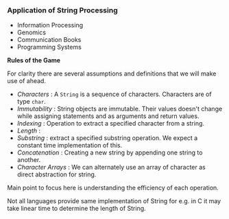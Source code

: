 ### Application of String Processing

- Information Processing
- Genomics
- Communication Books
- Programming Systems



**Rules of the Game**

For clarity there are several assumptions and definitions that we will make use of  ahead.

- *Characters* : A `String` is a sequence of characters. Characters are of type `char`.
- *Immutability* : String objects are immutable. Their values doesn't change while assigning statements and as arguments and return values.
- *Indexing* : Operation to extract a specified character from a string.
- *Length* : 
- *Substring* : extract a specified substring operation. We expect a constant time implementation of this.
- *Concatenation* : Creating a new string by appending one string to another.
- *Character Arrays* : We can alternately use an array of character as direct abstraction for string.



Main point to focus here is understanding the efficiency of each operation.

Not all languages provide same implementation of String for e.g. in C it may take linear time to determine the length of String. 